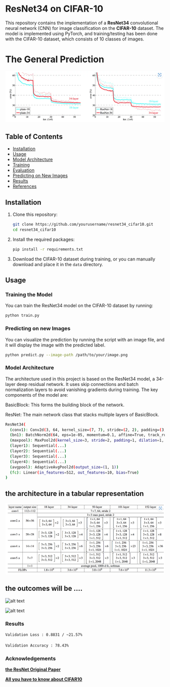 # ResNet34 on CIFAR-10

This repository contains the implementation of a **ResNet34** convolutional neural network (CNN) for image classification on the **CIFAR-10** dataset. The model is implemented using PyTorch, and training/testing has been done with the CIFAR-10 dataset, which consists of 10 classes of images.

# The General Prediction

![alt text](image-2.png)


## Table of Contents
- [Installation](https://pypi.org/project/cifar10/)
- [Usage](https://neurohive.io/en/popular-networks/resnet/)
- [Model Architecture](https://neurohive.io/en/popular-networks/resnet/)
- [Training](#training)
- [Evaluation](#evaluation)
- [Predicting on New Images](#predicting-on-new-images)
- [Results](#results)
- [References](#references)

## Installation

1. Clone this repository:
    ```bash
    git clone https://github.com/yourusername/resnet34_cifar10.git
    cd resnet34_cifar10
    ```

2. Install the required packages:
    ```bash
    pip install -r requirements.txt
    ```

3. Download the CIFAR-10 dataset during training, or you can manually download and place it in the `data` directory.

## Usage

### Training the Model

You can train the ResNet34 model on the CIFAR-10 dataset by running:

```bash
python train.py
```

### Predicting on new Images

You can visualize the prediction by running the script with an image file, and it will display the image with the predicted label.

```bash
python predict.py --image-path /path/to/your/image.png
```

### Model Architecture

The architecture used in this project is based on the ResNet34 model, a 34-layer deep residual network. It uses skip connections and batch normalization layers to avoid vanishing gradients during training. The key components of the model are:

BasicBlock: This forms the building block of the network.

ResNet: The main network class that stacks multiple layers of BasicBlock.
```bash
ResNet34(
  (conv1): Conv2d(3, 64, kernel_size=(7, 7), stride=(2, 2), padding=(3, 3), bias=False)
  (bn1): BatchNorm2d(64, eps=1e-05, momentum=0.1, affine=True, track_running_stats=True)
  (maxpool): MaxPool2d(kernel_size=3, stride=2, padding=1, dilation=1, ceil_mode=False)
  (layer1): Sequential(...)
  (layer2): Sequential(...)
  (layer3): Sequential(...)
  (layer4): Sequential(...)
  (avgpool): AdaptiveAvgPool2d(output_size=(1, 1))
  (fc): Linear(in_features=512, out_features=10, bias=True)
)
```
## the architecture in a tabular representation

![alt text](image-3.png)

## the outcomes will be ....

![alt text](image-1.png)

![alt text](image.png)

### Results 
```bash
Validation Loss : 0.8831 / ~21.57%

Validation Accuracy : 78.43%
```


### Acknowledgements

[**the ResNet Original Paper**](https://arxiv.org/pdf/1512.03385)

[**All you have to know about CIFAR10**](https://pypi.org/project/cifar10/)

